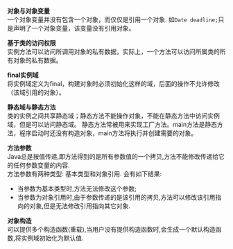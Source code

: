 **对象与对象变量**  
一个对象变量并没有包含一个对象，而仅仅是引用一个对象.
如```Date deadline;```只是声明了一个对象变量，该变量没有引用对象。

**基于类的访问权限**  
实例方法可以访问所调用对象的私有数据，实际上，一个方法可以访问所属类的所有对象的私有数据。

**final实例域**  
将实例域定义为final，构建对象时必须初始化这样的域，后面的操作不允许修改（该域引用的对象）。

**静态域与静态方法**  
类的实例之间共享静态域；静态方法不能操作对象，不能在静态方法中访问实例域，但是可以访问静态域。
静态方法常被用来实现工厂方法。main方法是静态方法，程序启动时还没有构造对象，main方法将执行并创建需要的对象。

**方法参数**  
Java总是按值传递,即方法得到的是所有参数值的一个拷贝,方法不能修改传递给它的任何参数变量的内容.  
方法参数有两种类型: 基本类型和对象引用. 会有如下结果:  
+   当参数为基本类型时,方法无法修改这个参数;
+   当参数为对象引用时,由于参数传递的是该引用的拷贝,方法可以修改该引用指向的对象,但是无法修改引用指向其它对象. 

**对象构造**  
可以提供多个构造函数(重载),当用户没有提供构造函数时,会生成一个默认构造函数,将实例域初始化为默认值.

